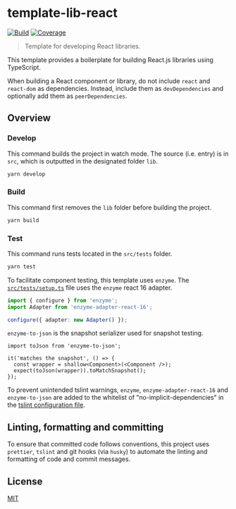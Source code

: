 # template-lib-react

[![Build][build]][build-badge]
[![Coverage][codecov-shield]][codecov]

> Template for developing React libraries.

This template provides a boilerplate for building React.js libraries using TypeScript.

When building a React component or library, do not include `react` and `react-dom` as dependencies. Instead, include them as `devDependencies` and optionally add them as `peerDependencies`.

## Overview

### Develop

This command builds the project in watch mode. The source (i.e. entry) is in `src`, which is outputted in the designated folder `lib`.

```bash
yarn develop
```

### Build

This command first removes the `lib` folder before building the project.

```bash
yarn build
```

### Test

This command runs tests located in the `src/tests` folder.

```bash
yarn test
```

To facilitate component testing, this template uses `enzyme`. The [`src/tests/setup.ts`](src/tests/setup.ts) file uses the `enzyme` react 16 adapter.

```ts
import { configure } from 'enzyme';
import Adapter from 'enzyme-adapter-react-16';

configure({ adapter: new Adapter() });
```

`enzyme-to-json` is the snapshot serializer used for snapshot testing.

```tsx
import toJson from 'enzyme-to-json';

it('matches the snapshot', () => {
  const wrapper = shallow<Component>(<Component />);
  expect(toJson(wrapper)).toMatchSnapshot();
});
```

To prevent unintended tslint warnings, `enzyme`, `enzyme-adapter-react-16` and `enzyme-to-json` are added to the whitelist of "no-implicit-dependencies" in the [tslint configuration file](tslint.json).

## Linting, formatting and committing

To ensure that committed code follows conventions, this project uses `prettier`, `tslint` and git hooks (via `husky`) to automate the linting and formatting of code and commit messages.

## License

[MIT](LICENSE)

[build]: https://travis-ci.com/metonym/template-lib-react.svg?branch=master
[build-badge]: https://travis-ci.com/metonym/template-lib-react
[codecov]: https://codecov.io/gh/metonym/template-lib-react
[codecov-shield]: https://img.shields.io/codecov/c/github/metonym/template-lib-react.svg
